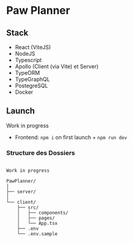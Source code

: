 # Paw Planner

## Stack
- React (ViteJS)
- NodeJS
- Typescript
- Apollo (Client (via Vite) et Server)
- TypeORM
- TypeGraphQL
- PostegreSQL
- Docker

## Launch

Work in progress
- Frontend: `npm i` on first launch + `npm run dev`


### Structure des Dossiers

```plaintext

Work in progress

PawPlanner/
│
├── server/
│
└── client/
    ├── src/
    │   ├── components/
    │   ├── pages/
    │   └── App.tsx
    ├── .env
    └── .env.sample
```
